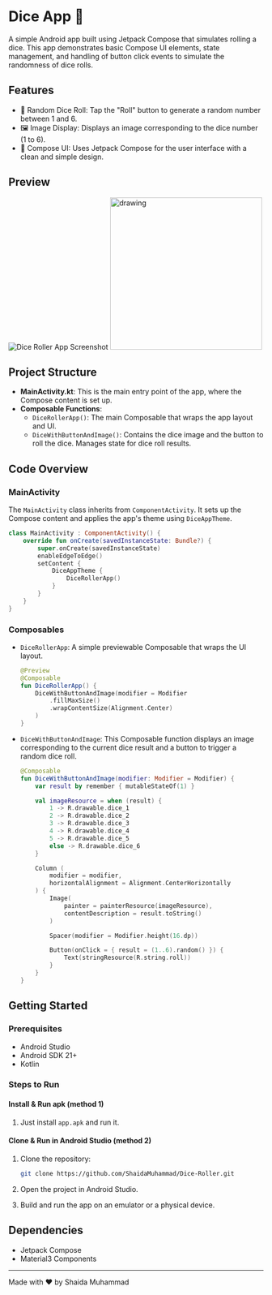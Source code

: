 # Dice App 🎲

A simple Android app built using Jetpack Compose that simulates rolling a dice. This app demonstrates basic Compose UI elements, state management, and handling of button click events to simulate the randomness of dice rolls.


## Features

- 🎲 Random Dice Roll: Tap the "Roll" button to generate a random number between 1 and 6.
- 🖼️ Image Display: Displays an image corresponding to the dice number (1 to 6).
- 📱 Compose UI: Uses Jetpack Compose for the user interface with a clean and simple design.

## Preview

![Dice Roller App Screenshot](./screenshot.png)
<img src="screenshot.png" alt="drawing" width="300"/>


## Project Structure

- **MainActivity.kt**: This is the main entry point of the app, where the Compose content is set up.
- **Composable Functions**:
  - `DiceRollerApp()`: The main Composable that wraps the app layout and UI.
  - `DiceWithButtonAndImage()`: Contains the dice image and the button to roll the dice. Manages state for dice roll results.

## Code Overview

### MainActivity

The `MainActivity` class inherits from `ComponentActivity`. It sets up the Compose content and applies the app's theme using `DiceAppTheme`.

```kotlin
class MainActivity : ComponentActivity() {
    override fun onCreate(savedInstanceState: Bundle?) {
        super.onCreate(savedInstanceState)
        enableEdgeToEdge()
        setContent {
            DiceAppTheme {
                DiceRollerApp()
            }
        }
    }
}
```

### Composables

- `DiceRollerApp`: A simple previewable Composable that wraps the UI layout.

  ```kotlin
  @Preview
  @Composable
  fun DiceRollerApp() {
      DiceWithButtonAndImage(modifier = Modifier
          .fillMaxSize()
          .wrapContentSize(Alignment.Center)
      )
  }
  ```

- `DiceWithButtonAndImage`: This Composable function displays an image corresponding to the current dice result and a button to trigger a random dice roll.

  ```kotlin
  @Composable
  fun DiceWithButtonAndImage(modifier: Modifier = Modifier) {
      var result by remember { mutableStateOf(1) }

      val imageResource = when (result) {
          1 -> R.drawable.dice_1
          2 -> R.drawable.dice_2
          3 -> R.drawable.dice_3
          4 -> R.drawable.dice_4
          5 -> R.drawable.dice_5
          else -> R.drawable.dice_6
      }

      Column (
          modifier = modifier,
          horizontalAlignment = Alignment.CenterHorizontally
      ) {
          Image(
              painter = painterResource(imageResource),
              contentDescription = result.toString()
          )

          Spacer(modifier = Modifier.height(16.dp))

          Button(onClick = { result = (1..6).random() }) {
              Text(stringResource(R.string.roll))
          }
      }
  }
  ```

## Getting Started

### Prerequisites

- Android Studio
- Android SDK 21+
- Kotlin

### Steps to Run

#### Install & Run apk (method 1)

1. Just install `app.apk` and run it.

#### Clone & Run in Android Studio (method 2)

1. Clone the repository:
   ```bash
   git clone https://github.com/ShaidaMuhammad/Dice-Roller.git
   ```

2. Open the project in Android Studio.

3. Build and run the app on an emulator or a physical device.

## Dependencies

- Jetpack Compose
- Material3 Components

---

Made with ❤️ by Shaida Muhammad
